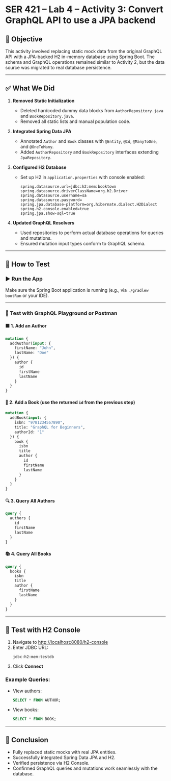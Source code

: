 # SER 421 – Lab 4 – Activity 3: Convert GraphQL API to use a JPA backend

## 🔧 Objective
This activity involved replacing static mock data from the original GraphQL API with a JPA-backed H2 in-memory database using Spring Boot. The schema and GraphQL operations remained similar to Activity 2, but the data source was migrated to real database persistence.

---

## ✅ What We Did

1. **Removed Static Initialization**
   - Deleted hardcoded dummy data blocks from `AuthorRepository.java` and `BookRepository.java`.
   - Removed all static lists and manual population code.

2. **Integrated Spring Data JPA**
   - Annotated `Author` and `Book` classes with `@Entity`, `@Id`, `@ManyToOne`, and `@OneToMany`.
   - Added `AuthorRepository` and `BookRepository` interfaces extending `JpaRepository`.

3. **Configured H2 Database**
   - Set up H2 in `application.properties` with console enabled:
     ```properties
     spring.datasource.url=jdbc:h2:mem:booktown
     spring.datasource.driverClassName=org.h2.Driver
     spring.datasource.username=sa
     spring.datasource.password=
     spring.jpa.database-platform=org.hibernate.dialect.H2Dialect
     spring.h2.console.enabled=true
     spring.jpa.show-sql=true
     ```

4. **Updated GraphQL Resolvers**
   - Used repositories to perform actual database operations for queries and mutations.
   - Ensured mutation input types conform to GraphQL schema.

---

## 🧪 How to Test

### ▶️ Run the App

Make sure the Spring Boot application is running (e.g., via `./gradlew bootRun` or your IDE).

---

### 🧪 Test with GraphQL Playground or Postman

#### 🟩 1. Add an Author
```graphql
mutation {
  addAuthor(input: {
    firstName: "John",
    lastName: "Doe"
  }) {
    author {
      id
      firstName
      lastName
    }
  }
}
```

#### 📘 2. Add a Book (use the returned `id` from the previous step)
```graphql
mutation {
  addBook(input: {
    isbn: "9781234567890",
    title: "GraphQL for Beginners",
    authorId: "1"
  }) {
    book {
      isbn
      title
      author {
        id
        firstName
        lastName
      }
    }
  }
}
```

#### 🔍 3. Query All Authors
```graphql
query {
  authors {
    id
    firstName
    lastName
  }
}
```

#### 📚 4. Query All Books
```graphql
query {
  books {
    isbn
    title
    author {
      firstName
      lastName
    }
  }
}
```

---

## 🧪 Test with H2 Console

1. Navigate to [http://localhost:8080/h2-console](http://localhost:8080/h2-console)
2. Enter JDBC URL:
   ```
   jdbc:h2:mem:testdb
   ```
3. Click **Connect**

### Example Queries:
- View authors:
  ```sql
  SELECT * FROM AUTHOR;
  ```
- View books:
  ```sql
  SELECT * FROM BOOK;
  ```

---

## 📝 Conclusion

- Fully replaced static mocks with real JPA entities.
- Successfully integrated Spring Data JPA and H2.
- Verified persistence via H2 Console.
- Confirmed GraphQL queries and mutations work seamlessly with the database.
